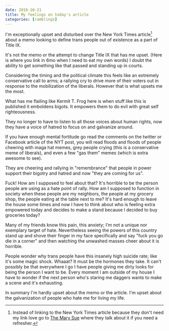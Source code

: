 ```yaml
---
date: 2018-10-21
title: My feelings on today's article
categories: [ramblings]
---
```


I'm exceptionally upset and disturbed over the New York Times article[^1] about a memo looking to define trans people out of existence as a part of Title IX. 

[^1]: Instead of linking to the New York Times article because they don't need my link love go to [The Mary Sue](https://www.themarysue.com/trump-transgender-rights-attack/) where they talk about it if you need a refresher.

It's not the memo or the attempt to change Title IX that has me upset. (Here is where you link in 6mo when I need to eat my own words) I doubt the ability to get something like that passed and standing up in courts.

Considering the timing and the political climate this feels like an extremely conservative call to arms; a rallying cry to drive more of their voters out in response to the mobilization of the liberals. However that is what upsets me the most.

What has me flailing like Kermit T. Frog here is when stuff like this is published it emboldens bigots. It empowers them to do evil with great self righteousness.

They no longer to have to listen to all those voices about human rights, now they have a voice of hatred to focus on and galvanize around.

If you have enough mental fortitude go read the comments on the twitter or Facebook article of the NYT post, you will read floods and floods of people cheering with maga hat memes, grey people crying (this is a conservative meme of liberals), and even a few "gas them" memes (which is extra awesome to see).

They are cheering and rallying in "remembrance" that people in power support their bigotry and hatred and now "they are coming for us".

Fuck! How am I supposed to feel about that? It's horrible to be the person people are using as a hate point of rally. How am I supposed to function in society when these people are my neighbors, the people at my grocery shop, the people eating at the table next to me? It's hard enough to leave the house some times and now I have to think about who is feeling extra empowered today and decides to make a stand because I decided to buy groceries today?

Many of my friends know this pain, this anxiety; I'm not a unique nor exemplary target of hate. Nevertheless seeing the powers of this country stand up and shove their finger in my face specifically and say "fuck you go die in a corner" and then watching the unwashed masses cheer about it is horrible.

People wonder why trans people have this insanely high suicide rate; like it's some magic shock. Whaaat? It must be the hormones they take. It can't possibly be that everywhere I go I have people giving me dirty looks for being the person I want to be. Every moment I am outside of my house I have to wonder if the next person who's staring me daggers wants to make a scene and it's exhausting. 

In summary I'm hardly upset about the memo or the article. I'm upset about the galvanization of people who hate me for living my life.